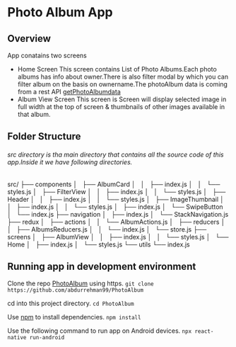 # Photo Album App

## Overview

App conatains two screens

- Home Screen
  This screen contains List of Photo Albums.Each photo albums has info about owner.There is also filter modal by which you can filter album on the basis on ownername.The photoAlbum data is coming from a rest API [getPhotoAlbumdata](https://hitboxing.herokuapp.com/getAlbumdata)
- Album View Screen
  This screen is Screen will display selected image in full width at the top of screen & thumbnails of other images available in that album.

## Folder Structure

###### src directory is tha main directory that contains all the source code of this app.Inside it we have following directories.

src/
├── components
│   ├── AlbumCard
│   │   ├── index.js
│   │   └── styles.js
│   ├── FilterView
│   │   ├── index.js
│   │   └── styles.js
│   ├── Header
│   │   ├── index.js
│   │   └── styles.js
│   ├── ImageThumbnail
│   │   ├── index.js
│   │   └── styles.js
│   ├── index.js
│   └── SwipeButton
│   └── index.js
├── navigation
│   ├── index.js
│   └── StackNavigation.js
├── redux
│   ├── actions
│   │   └── AlbumActions.js
│   ├── reducers
│   │   ├── AlbumsReducers.js
│   │   └── index.js
│   └── store.js
├── screens
│   ├── AlbumView
│   │   ├── index.js
│   │   └── styles.js
│   └── Home
│   ├── index.js
│   └── styles.js
└── utils
└── index.js

## Running app in development environment

Clone the repo [PhotoAlbum](https://github.com/abdurrehman99/PhotoAlbum) using https.
`git clone https://github.com/abdurrehman99/PhotoAlbum`

cd into this project directory.
`cd PhotoAlbum`

Use [npm](https://www.npmjs.com/) to install dependencies.
`npm install`

Use the following command to run app on Android devices.
`npx react-native run-android`
